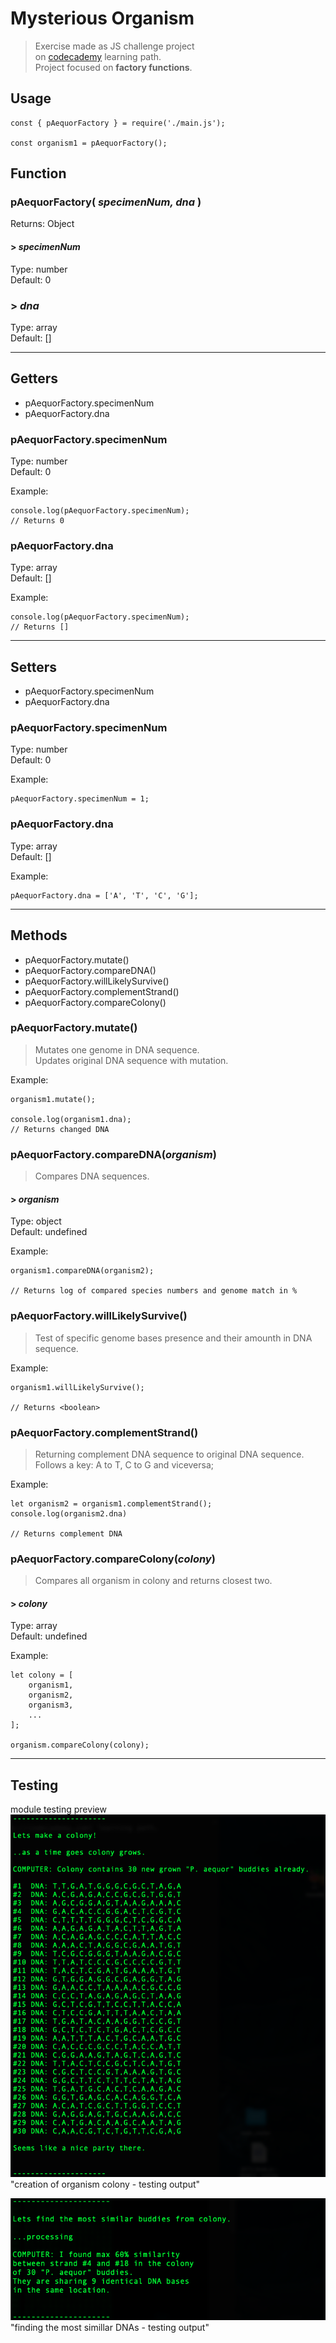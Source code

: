 # Mysterious Organism
> Exercise made as JS challenge project<br/>
on [codecademy](https://codecademy.com) learning path.<br/>
Project focused on **factory functions**.

## Usage
```
const { pAequorFactory } = require('./main.js');

const organism1 = pAequorFactory();
```

## Function
### **pAequorFactory( _specimenNum, dna_ )**
Returns: Object

#### > _specimenNum_
Type: number<br/>
Default: 0<br/>

### > _dna_
Type: array<br/>
Default: []<br/>

---

## Getters
* pAequorFactory.specimenNum
* pAequorFactory.dna

### pAequorFactory.**specimenNum**
Type: number<br/>
Default: 0<br/>

Example:
```
console.log(pAequorFactory.specimenNum);
// Returns 0
```

### pAequorFactory.**dna**
Type: array<br/>
Default: []<br/>

Example:
```
console.log(pAequorFactory.specimenNum);
// Returns []
```
---

## Setters
* pAequorFactory.specimenNum
* pAequorFactory.dna

### pAequorFactory.**specimenNum**
Type: number<br/>
Default: 0<br/>

Example:
```
pAequorFactory.specimenNum = 1;
```

### pAequorFactory.**dna**
Type: array<br/>
Default: []<br/>

Example:
```
pAequorFactory.dna = ['A', 'T', 'C', 'G'];
```

---

## Methods

* pAequorFactory.mutate()
* pAequorFactory.compareDNA()
* pAequorFactory.willLikelySurvive()
* pAequorFactory.complementStrand()
* pAequorFactory.compareColony()

### pAequorFactory.**mutate()**
> Mutates one genome in DNA sequence.<br/>Updates original DNA sequence with mutation.

Example:
```
organism1.mutate();

console.log(organism1.dna);
// Returns changed DNA
```

### pAequorFactory.**compareDNA(_organism_)**
> Compares DNA sequences.
#### > _organism_
Type: object<br/>
Default: undefined

Example:
```
organism1.compareDNA(organism2);

// Returns log of compared species numbers and genome match in %
```

### pAequorFactory.**willLikelySurvive()**
> Test of specific genome bases presence and their amounth in DNA sequence.

Example:
```
organism1.willLikelySurvive();

// Returns <boolean>
```

### pAequorFactory.**complementStrand()**
> Returning complement DNA sequence to original DNA sequence.<br/>
> Follows a key: A to T, C to G and viceversa;

Example:
```
let organism2 = organism1.complementStrand();
console.log(organism2.dna)

// Returns complement DNA
```

### pAequorFactory.**compareColony(_colony_)**
> Compares all organism in colony and returns closest two.
#### > _colony_
Type: array<br/>
Default: undefined

Example:
```
let colony = [
    organism1,
    organism2,
    organism3,
    ...
];

organism.compareColony(colony);

```

---


## Testing
module testing preview 
![Code](./public/aqueror-colony.png)"creation of organism colony - testing output"

![Code](./public/aqueror-colony-compare.png)"finding the most simillar DNAs - testing output"